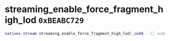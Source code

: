 # streaming_enable_force_fragment_high_lod `0xBEABC729`

```lua
natives.stream.streaming_enable_force_fragment_high_lod(_unk0 --[[ number ]])
```